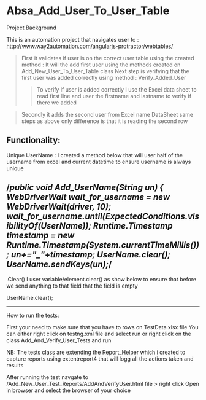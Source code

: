 # Absa_Add_User_To_User_Table

Project Background

This is an automation project that navigates user to : http://www.way2automation.com/angularjs-protractor/webtables/ 
 > First it validates if user is on the correct user table using the created method : 
 > It will the add first user using the methods created on Add_New_User_To_User_Table class
 > Next step is verifying that the first user was added correctly using method : Verify_Added_User
  >>To verify if user is added correctly I use the Excel data sheet to read first line and user the firstname and lastname to verify if there we added
  
 >Secondly it adds the second user from Excel name DataSheet same steps as above only difference is that it is reading the second row
 

Functionality:
------------------------------------------------------
Unique UserName : I created a method below that will user half of the username from excel and current datetime to ensure username is always unique

  /*public void Add_UserName(String un) {
        WebDriverWait wait_for_username = new WebDriverWait(driver, 10);
        wait_for_username.until(ExpectedConditions.visibilityOf(UserName));
        Runtime.Timestamp timestamp = new Runtime.Timestamp(System.currentTimeMillis());
        un+="_"+timestamp;
        UserName.clear();
        UserName.sendKeys(un);*/
-----------------------------------------------------
.Clear()
I user variable/element.clear() as show below to ensure that before we send anything to that field that the field is empty

 UserName.clear();
 
-----------------------------------------------------

How to run the tests:

First your need to make sure that you have to rows on TestData.xlsx file
You can either right click on testng.xml file and select run or right click on the class Add_And_Verify_User_Tests and run

NB: The tests class are extending the Report_Helper which i created to capture reports using extentreport4 that will logg all the actions taken and results

After running the test navgate to /Add_New_User_Test_Reports/AddAndVerifyUser.html file > right click Open in browser and select the browser of your choice
